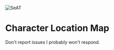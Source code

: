 ![SeAT](http://i.imgur.com/aPPOxSK.png)
# Character Location Map

Don't report issues I probably won't respond.
